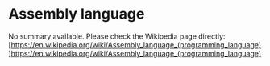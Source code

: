 # Assembly language

No summary available. Please check the Wikipedia page directly: [https://en.wikipedia.org/wiki/Assembly_language_(programming_language)]https://en.wikipedia.org/wiki/Assembly_language_(programming_language)
